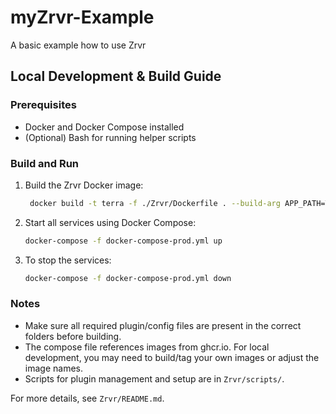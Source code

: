 # myZrvr-Example
A basic example how to use Zrvr

## Local Development & Build Guide

### Prerequisites
- Docker and Docker Compose installed
- (Optional) Bash for running helper scripts

### Build and Run

1. Build the Zrvr Docker image:
   ```sh
    docker build -t terra -f ./Zrvr/Dockerfile . --build-arg APP_PATH=Terra
   ```
2. Start all services using Docker Compose:
   ```sh
   docker-compose -f docker-compose-prod.yml up
   ```
3. To stop the services:
   ```sh
   docker-compose -f docker-compose-prod.yml down
   ```

### Notes
- Make sure all required plugin/config files are present in the correct folders before building.
- The compose file references images from ghcr.io. For local development, you may need to build/tag your own images or adjust the image names.
- Scripts for plugin management and setup are in `Zrvr/scripts/`.

For more details, see `Zrvr/README.md`.
